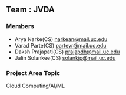 ## Team : JVDA
### Members
- Arya Narke(CS) [narkean@mail.uc.edu](mailto:narkean@mail.uc.edu)
- Varad Parte(CS) [partevr@mail.uc.edu](mailto:partevr@mail.uc.edu)
- Daksh Prajapati(CS) [prajapdh@mail.uc.edu](mailto:prajapdh@mail.uc.edu)
- Jalin Solankee(CS) [solankjp@mail.uc.edu](mailto:solankjp@mail.uc.edu)
### Project Area Topic
Cloud Computing/AI/ML
